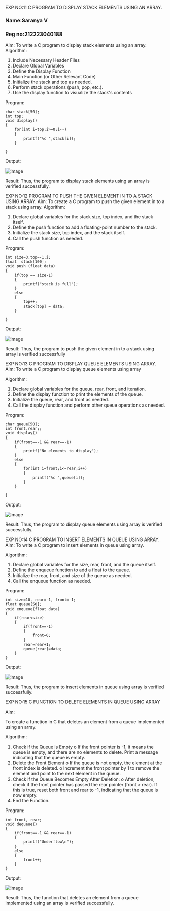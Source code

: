 EXP NO:11 C PROGRAM TO DISPLAY STACK ELEMENTS USING AN ARRAY.
### Name:Saranya V
### Reg no:212223040188
Aim:
To write a C program to display stack elements using an array.
Algorithm:
1.	Include Necessary Header Files
2.	Declare Global Variables
3.	Define the Display Function
4.	Main Function (or Other Relevant Code)
5.	Initialize the stack and top as needed.
6.	Perform stack operations (push, pop, etc.).
7.	Use the display function to visualize the stack's contents
 
Program:

```
char stack[50];
int top;
void display()
{
    for(int i=top;i>=0;i--)
    {
        printf("%c ",stack[i]);
    }
    
}

```

Output:

![image](https://github.com/user-attachments/assets/be612810-89e4-4d60-a551-470b9e043afc)



Result:
Thus, the program to display stack elements using an array is verified successfully.
 

EXP NO:12  PROGRAM TO PUSH THE GIVEN ELEMENT IN TO A STACK USING ARRAY.
Aim:
To create a C program to push the given element in to a stack using array.
Algorithm:
1.	Declare global variables for the stack size, top index, and the stack itself.
2.	Define the push function to add a floating-point number to the stack.
3.	Initialize the stack size, top index, and the stack itself.
4.	Call the push function as needed.
 
Program:
```
int size=3,top=-1,i;
float  stack[100];
void push (float data)
{
    if(top == size-1)
    {
        printf("stack is full");
    }
    else
    {
        top++;
        stack[top] = data;
    }
    
}
```
Output:

![image](https://github.com/user-attachments/assets/7a286558-816d-4c09-a417-78ce031b45b0)




Result:
Thus, the program to push the given element in to a stack using array is verified successfully


 
EXP NO:13 C PROGRAM TO DISPLAY QUEUE ELEMENTS USING ARRAY.
Aim:
To write a C program to display queue elements using array

Algorithm:
1.	Declare global variables for the queue, rear, front, and iteration.
2.	Define the display function to print the elements of the queue.
3.	Initialize the queue, rear, and front as needed.
4.	Call the display function and perform other queue operations as needed.
 
Program:
```
char queue[50];
int front,rear;;
void display()
{
    if(front==-1 && rear==-1)
    {
        printf("No elements to display");
    }
    else
    {
        for(int i=front;i<=rear;i++)
        {
            printf("%c ",queue[i]);
        }
    }
    
}
```

Output:

![image](https://github.com/user-attachments/assets/ee7d1d3a-70a4-4c40-9a2f-a2a25fc95ef9)



Result:
Thus, the program to display queue elements using array is verified successfully.


 
EXP NO:14 C PROGRAM TO INSERT ELEMENTS IN QUEUE USING ARRAY.
Aim:
To write a C program to insert elements in queue using array.

Algorithm:
1.	Declare global variables for the size, rear, front, and the queue itself.
2.	Define the enqueue function to add a float to the queue.
3.	Initialize the rear, front, and size of the queue as needed.
4.	Call the enqueue function as needed.

Program:

```
int size=10, rear=-1, front=-1;
float queue[50];
void enqueue(float data)
{
    if(rear<size)
    {
        if(front==-1)
        {
            front=0;
        }
        rear=rear+1;
        queue[rear]=data;
    }
}
```

Output:

![image](https://github.com/user-attachments/assets/9d3355ad-78ba-4bea-896a-bbaf57e81a73)


Result:
Thus, the program to insert elements in queue using array is verified successfully.



 
EXP NO:15 C FUNCTION TO DELETE ELEMENTS IN QUEUE USING ARRAY


Aim:

To create a function in C that deletes an element from a queue implemented using an array.

Algorithm:

1.	Check if the Queue is Empty
o	If the front pointer is -1, it means the queue is empty, and there are no elements to delete. Print a message indicating that the queue is empty.
2.	Delete the Front Element
o	If the queue is not empty, the element at the front index is deleted.
o	Increment the front pointer by 1 to remove the element and point to the next element in the queue.
3.	Check if the Queue Becomes Empty After Deletion:
o	After deletion, check if the front pointer has passed the rear pointer (front > rear). If this is true, reset both front and rear to -1, indicating that the queue is now empty.
4.	End the Function.



Program:
```
int front, rear;
void dequeue()
{
    if(front==-1 && rear==-1)
    {
        printf("Underflow\n");
    }
    else
    {
        front++;
    }
}
```

Output:

![image](https://github.com/user-attachments/assets/94beccbe-ebc3-48d9-a1cd-e42c8e04da9e)



Result:
Thus, the function that deletes an element from a queue implemented using an array is verified successfully.
